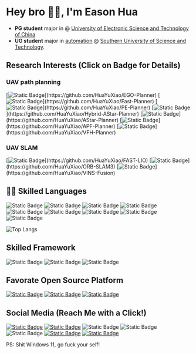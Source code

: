 # Hey bro 👋🏻, I'm Eason Hua

<!--
![visitors](https://visitor-badge.glitch.me/badge?page_id=HuaYuXiao.HuaYuXiao&left_color=green&right_color=red)
-->

- **PG student** major in  @ [University of Electronic Science and Technology of China](https://en.uestc.edu.cn/)
- **UG student** major in [automation](https://sdim.sustech.edu.cn/index/lists?id=121) @ [Southern University of Science and Technology](https://www.sustech.edu.cn/en/). 


## Research Interests (Click on Badge for Details)

### UAV path planning

[![Static Badge](https://img.shields.io/badge/EGO--Planner-_)](https://github.com/HuaYuXiao/EGO-Planner)
[![Static Badge](https://img.shields.io/badge/Fast--Planner-_)](https://github.com/HuaYuXiao/Fast-Planner)
[![Static Badge](https://img.shields.io/badge/PE--Planner-_)](https://github.com/HuaYuXiao/PE-Planner)
[![Static Badge](https://img.shields.io/badge/Hybrid--A*--Planner-_)](https://github.com/HuaYuXiao/Hybrid-AStar-Planner)
[![Static Badge](https://img.shields.io/badge/A*--Planner-_)](https://github.com/HuaYuXiao/AStar-Planner)
[![Static Badge](https://img.shields.io/badge/APF--Planner-_)](https://github.com/HuaYuXiao/APF-Planner)
[![Static Badge](https://img.shields.io/badge/VFH--Planner-_)](https://github.com/HuaYuXiao/VFH-Planner)

### UAV SLAM

[![Static Badge](https://img.shields.io/badge/FAST--LIO-_)](https://github.com/HuaYuXiao/FAST-LIO)
[![Static Badge](https://img.shields.io/badge/ORB--SLAM3-_)](https://github.com/HuaYuXiao/ORB-SLAM3)
[![Static Badge](https://img.shields.io/badge/VINS--Fusion-_)](https://github.com/HuaYuXiao/VINS-Fusion)

## 👨‍💻 Skilled Languages

![Static Badge](https://img.shields.io/badge/C%2B%2B-14-00599C?logo=cplusplus)
![Static Badge](https://img.shields.io/badge/Python-3.11.5-3776AB?logo=python)
![Static Badge](https://img.shields.io/badge/MATLAB-2023b-salmon)
![Static Badge](https://img.shields.io/badge/VHDL-_-blue)
![Static Badge](https://img.shields.io/badge/Java-14-blue)
![Static Badge](https://img.shields.io/badge/C-_-A8B9CC?logo=c)
![Static Badge](https://img.shields.io/badge/HTML5-_-E34F26?logo=html5)
![Static Badge](https://img.shields.io/badge/CSS3-_-1572B6?logo=css3)
![Static Badge](https://img.shields.io/badge/JavaScript-_-F7DF1E?logo=javascript)

![Top Langs](https://github-readme-stats.vercel.app/api/top-langs/?username=HuaYuXiao&langs_count=20&layout=compact)

## Skilled Framework

![Static Badge](https://img.shields.io/badge/Flask-3.0.3-000000?logo=flask)
![Static Badge](https://img.shields.io/badge/Three.js-_-000000?logo=three.js)
![Static Badge](https://img.shields.io/badge/OpenCV-4.6.0-5C3EE8?logo=opencv)


## Favorate Open Source Platform

[![Static Badge](https://img.shields.io/badge/Prometheus-181717?logo=github)](https://github.com/amov-lab/Prometheus)
[![Static Badge](https://img.shields.io/badge/XTDrone-C71D23?logo=gitee)](https://gitee.com/robin_shaun/XTDrone)
[![Static Badge](https://img.shields.io/badge/HyperDrone-C71D23?logo=gitee)](https://gitee.com/Mbot/hyperdrone)


## Social Media (Reach Me with a Click!)

[![Static Badge](https://img.shields.io/badge/Bilibili-00A1D6?logo=bilibili)](https://space.bilibili.com/407218928)
[![Static Badge](https://img.shields.io/badge/YouTube-FF0000?logo=youtube)](https://www.youtube.com/channel/UCGiNhBW1Sw8UNZKzgvoxHow)
![Static Badge](https://img.shields.io/badge/WhatsApp-25D366?logo=whatsapp)
![Static Badge](https://img.shields.io/badge/WeChat-07C160?logo=wechat)
![Static Badge](https://img.shields.io/badge/Tencent_QQ-EB1923?logo=tencentqq)
[![Static Badge](https://img.shields.io/badge/Instagram-E4405F?logo=instagram)](https://www.instagram.com/hyx020222/)
[![Static Badge](https://img.shields.io/badge/X-000000?logo=x)](https://twitter.com/hyx020222)
<!--
![Static Badge](https://img.shields.io/badge/LinkedIn-_-0A66C2?logo=linkedin)
-->

PS: Shit Windows 11, go fuck your self!

<!--
## Packages

![Static Badge](https://img.shields.io/badge/ROS-melodic-22314E?logo=ros)
![Static Badge](https://img.shields.io/badge/PyTorch-2.1.0-EE4C2C?logo=pytorch)
![Static Badge](https://img.shields.io/badge/OpenCV-4.6.0-5C3EE8?logo=opencv)
![Static Badge](https://img.shields.io/badge/TensorFlow-_-FF6F00?logo=tensorflow)
![Static Badge](https://img.shields.io/badge/OpenAI-_-412991?logo=openai)

[![trophy](https://github-profile-trophy.vercel.app/?username=HuaYuXiao)](https://github.com/ryo-ma/github-profile-trophy)

## Platforms

![Static Badge](https://img.shields.io/badge/Ubuntu-18.04-E95420?logo=ubuntu)
![Static Badge](https://img.shields.io/badge/Debian-12-A81D33?logo=debian)
![Static Badge](https://img.shields.io/badge/macOS-14.1.1-000000?logo=macos)
![Static Badge](https://img.shields.io/badge/Windows_11-23H2-0078D4?logo=windows11)
![Static Badge](https://img.shields.io/badge/Windows_10-22H2-0078D6?logo=windows10)

## IDEs

![Static Badge](https://img.shields.io/badge/CLion-_-000000?logo=clion)
![Static Badge](https://img.shields.io/badge/PyCharm-_-000000?logo=pycharm)
![Static Badge](https://img.shields.io/badge/Visual_Studio_Code-_-007ACC?logo=visualstudiocode)
![Static Badge](https://img.shields.io/badge/IntelliJ_IDEA-_-000000?logo=intellijidea)
![Static Badge](https://img.shields.io/badge/Visual_Studio-_-5C2D91?logo=visualstudio)
![Static Badge](https://img.shields.io/badge/Eclipse_IDE-_-2C2255?logo=eclipseide)

## Tools

![Static Badge](https://img.shields.io/badge/CMake-3.26.4-064F8C?logo=cmake)
![Static Badge](https://img.shields.io/badge/Jupyter--F37626?logo=jupyter)
![Static Badge](https://img.shields.io/badge/Github_Desktop-_-violet)
![Static Badge](https://img.shields.io/badge/GitHub_Copilot-_-blue?logo=githubcopilot)
![Static Badge](https://img.shields.io/badge/Anaconda-_-44A833?logo=anaconda)
![Static Badge](https://img.shields.io/badge/Google_Scholar-_-4285F4?logo=googlescholar)

![Static Badge](https://img.shields.io/badge/AdGuard-_-68BC71?logo=adguard)

## Softwares

![Static Badge](https://img.shields.io/badge/VMware-_-607078?logo=vmware)
![Static Badge](https://img.shields.io/badge/NoMachine-_-red)
![Static Badge](https://img.shields.io/badge/Android_Studio-_-3DDC84?logo=androidstudio)
![Static Badge](https://img.shields.io/badge/Cisco-_-1BA0D7?logo=cisco)
![Static Badge](https://img.shields.io/badge/Vivado-_-green?logo=xilinx)
![Static Badge](https://img.shields.io/badge/Wireshark-_-1679A7?logo=wireshark)

## Editors

![Static Badge](https://img.shields.io/badge/LaTeX-_-008080?logo=latex)
![Static Badge](https://img.shields.io/badge/Overleaf-_-47A141?logo=overleaf)
![Static Badge](https://img.shields.io/badge/Markdown-_-000000?logo=markdown)
![Static Badge](https://img.shields.io/badge/Notion-_-000000?logo=notion)

